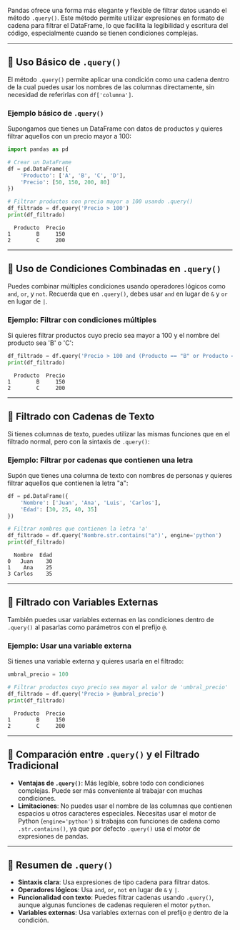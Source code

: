 
Pandas ofrece una forma más elegante y flexible de filtrar datos usando el método `.query()`. Este método permite utilizar expresiones en formato de cadena para filtrar el DataFrame, lo que facilita la legibilidad y escritura del código, especialmente cuando se tienen condiciones complejas.

---

## 🔹 Uso Básico de `.query()`

El método `.query()` permite aplicar una condición como una cadena dentro de la cual puedes usar los nombres de las columnas directamente, sin necesidad de referirlas con `df['columna']`.

### **Ejemplo básico de `.query()`**

Supongamos que tienes un DataFrame con datos de productos y quieres filtrar aquellos con un precio mayor a 100:

```python
import pandas as pd

# Crear un DataFrame
df = pd.DataFrame({
    'Producto': ['A', 'B', 'C', 'D'],
    'Precio': [50, 150, 200, 80]
})

# Filtrar productos con precio mayor a 100 usando .query()
df_filtrado = df.query('Precio > 100')
print(df_filtrado)
```
```
  Producto  Precio
1        B     150
2        C     200
```

---

## 🔹 Uso de Condiciones Combinadas en `.query()`

Puedes combinar múltiples condiciones usando operadores lógicos como `and`, `or`, y `not`. Recuerda que en `.query()`, debes usar `and` en lugar de `&` y `or` en lugar de `|`.

### **Ejemplo: Filtrar con condiciones múltiples**

Si quieres filtrar productos cuyo precio sea mayor a 100 y el nombre del producto sea 'B' o 'C':

```python
df_filtrado = df.query('Precio > 100 and (Producto == "B" or Producto == "C")')
print(df_filtrado)
```
```
  Producto  Precio
1        B     150
2        C     200
```

---

## 🔹 Filtrado con Cadenas de Texto

Si tienes columnas de texto, puedes utilizar las mismas funciones que en el filtrado normal, pero con la sintaxis de `.query()`:

### **Ejemplo: Filtrar por cadenas que contienen una letra**

Supón que tienes una columna de texto con nombres de personas y quieres filtrar aquellos que contienen la letra "a":

```python
df = pd.DataFrame({
    'Nombre': ['Juan', 'Ana', 'Luis', 'Carlos'],
    'Edad': [30, 25, 40, 35]
})

# Filtrar nombres que contienen la letra 'a'
df_filtrado = df.query('Nombre.str.contains("a")', engine='python')
print(df_filtrado)
```
```
  Nombre  Edad
0   Juan    30
1    Ana    25
3 Carlos    35
```

---

## 🔹 Filtrado con Variables Externas

También puedes usar variables externas en las condiciones dentro de `.query()` al pasarlas como parámetros con el prefijo `@`.

### **Ejemplo: Usar una variable externa**

Si tienes una variable externa y quieres usarla en el filtrado:

```python
umbral_precio = 100

# Filtrar productos cuyo precio sea mayor al valor de 'umbral_precio'
df_filtrado = df.query('Precio > @umbral_precio')
print(df_filtrado)
```
```
  Producto  Precio
1        B     150
2        C     200
```

---

## 🔹 Comparación entre `.query()` y el Filtrado Tradicional

- **Ventajas de `.query()`**: Más legible, sobre todo con condiciones complejas. Puede ser más conveniente al trabajar con muchas condiciones.
- **Limitaciones**: No puedes usar el nombre de las columnas que contienen espacios u otros caracteres especiales. Necesitas usar el motor de Python (`engine='python'`) si trabajas con funciones de cadena como `.str.contains()`, ya que por defecto `.query()` usa el motor de expresiones de pandas.

---

## 🔹 Resumen de `.query()`

- **Sintaxis clara**: Usa expresiones de tipo cadena para filtrar datos.
- **Operadores lógicos**: Usa `and`, `or`, `not` en lugar de `&` y `|`.
- **Funcionalidad con texto**: Puedes filtrar cadenas usando `.query()`, aunque algunas funciones de cadenas requieren el motor `python`.
- **Variables externas**: Usa variables externas con el prefijo `@` dentro de la condición.

